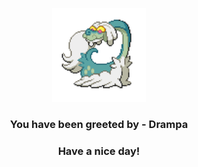 <p align="center">
            <img src="https://raw.githubusercontent.com/PokeAPI/sprites/master/sprites/pokemon/780.png" width="150" height="150">
          </p>
          <h3 align="center">You have been greeted by - <b>Drampa</b></h3>
          <h3 align="center">Have a nice day!</h3>
        